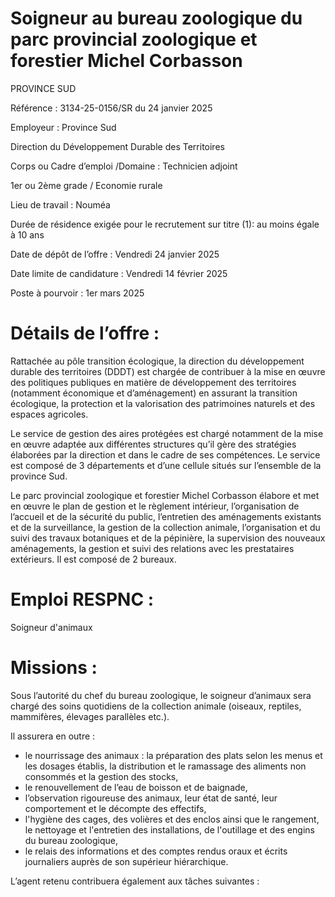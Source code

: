 # Soigneur au bureau zoologique du parc provincial zoologique et forestier Michel Corbasson

PROVINCE SUD

Référence : 3134-25-0156/SR du 24 janvier 2025

Employeur : Province Sud

Direction du Développement Durable des Territoires

Corps ou Cadre d’emploi /Domaine : Technicien adjoint

1er ou 2ème grade / Economie rurale

Lieu de travail : Nouméa

Durée de résidence exigée pour le recrutement sur titre (1): au moins égale à 10 ans

Date de dépôt de l’offre : Vendredi 24 janvier 2025

Date limite de candidature : Vendredi 14 février 2025

Poste à pourvoir : 1er mars 2025

# Détails de l’offre :

Rattachée au pôle transition écologique, la direction du développement durable des territoires (DDDT) est chargée de contribuer à la mise en œuvre des politiques publiques en matière de développement des territoires (notamment économique et d’aménagement) en assurant la transition écologique, la protection et la valorisation des patrimoines naturels et des espaces agricoles.

Le service de gestion des aires protégées est chargé notamment de la mise en œuvre adaptée aux différentes structures qu’il gère des stratégies élaborées par la direction et dans le cadre de ses compétences. Le service est composé de 3 départements et d’une cellule situés sur l’ensemble de la province Sud.

Le parc provincial zoologique et forestier Michel Corbasson élabore et met en œuvre le plan de gestion et le règlement intérieur, l’organisation de l’accueil et de la sécurité du public, l’entretien des aménagements existants et de la surveillance, la gestion de la collection animale, l’organisation et du suivi des travaux botaniques et de la pépinière, la supervision des nouveaux aménagements, la gestion et suivi des relations avec les prestataires extérieurs. Il est composé de 2 bureaux.

# Emploi RESPNC :

Soigneur d'animaux

# Missions :

Sous l’autorité du chef du bureau zoologique, le soigneur d’animaux sera chargé des soins quotidiens de la collection animale (oiseaux, reptiles, mammifères, élevages parallèles etc.).

Il assurera en outre :

- le nourrissage des animaux : la préparation des plats selon les menus et les dosages établis, la distribution et le ramassage des aliments non consommés et la gestion des stocks,
- le renouvellement de l’eau de boisson et de baignade,
- l’observation rigoureuse des animaux, leur état de santé, leur comportement et le décompte des effectifs,
- l'hygiène des cages, des volières et des enclos ainsi que le rangement, le nettoyage et l'entretien des installations, de l'outillage et des engins du bureau zoologique,
- le relais des informations et des comptes rendus oraux et écrits journaliers auprès de son supérieur hiérarchique.

L’agent retenu contribuera également aux tâches suivantes :